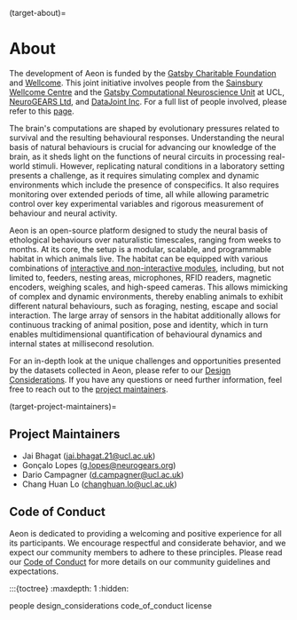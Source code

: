 (target-about)=
# About

The development of Aeon is funded by the [Gatsby Charitable Foundation](https://www.gatsby.org.uk/) and [Wellcome](https://wellcome.org/). This joint initiative involves people from the [Sainsbury Wellcome Centre](https://www.sainsburywellcome.org/web/) and the [Gatsby Computational Neuroscience Unit](https://www.ucl.ac.uk/gatsby/gatsby-computational-neuroscience-unit) at UCL, [NeuroGEARS Ltd](https://neurogears.org/), and [DataJoint Inc](datajoint:). For a full list of people involved, please refer to this [page](target-people).

The brain's computations are shaped by evolutionary pressures related to survival and the resulting behavioural responses. 
Understanding the neural basis of natural behaviours is crucial for advancing our knowledge of the brain, as it sheds light on the functions of neural circuits in processing real-world stimuli. 
However, replicating natural conditions in a laboratory setting presents a challenge, as it requires simulating complex and dynamic environments which include the presence of conspecifics. 
It also requires monitoring over extended periods of time, all while allowing parametric control over key experimental variables and rigorous measurement of behaviour and neural activity.

Aeon is an open-source platform designed to study the neural basis of ethological behaviours over naturalistic timescales, ranging from weeks to months.
At its core, the setup is a modular, scalable, and programmable habitat in which animals live. 
The habitat can be equipped with various combinations of [interactive and non-interactive modules](target-hardware),
including, but not limited to, feeders, nesting areas, microphones, RFID readers, magnetic encoders, weighing scales, and high-speed cameras. 
This allows mimicking of complex and dynamic environments, thereby enabling animals to exhibit different natural behaviours, 
such as foraging, nesting, escape and social interaction. 
The large array of sensors in the habitat additionally allows for continuous tracking of animal position, pose and identity, which in turn enables
multidimensional quantification of behavioural dynamics and internal states at millisecond resolution.

For an in-depth look at the unique challenges and opportunities presented by the datasets collected in Aeon, please refer to our [Design Considerations](target-design-considerations).
If you have any questions or need further information, feel free to reach out to the [project maintainers](target-project-maintainers).

(target-project-maintainers)=
## Project Maintainers

* Jai Bhagat (jai.bhagat.21@ucl.ac.uk)
* Gonçalo Lopes (g.lopes@neurogears.org)
* Dario Campagner (d.campagner@ucl.ac.uk)
* Chang Huan Lo (changhuan.lo@ucl.ac.uk)

## Code of Conduct

Aeon is dedicated to providing a welcoming and positive experience for all its participants. We encourage respectful and considerate behavior, and we expect our community members to adhere to these principles. Please read our [Code of Conduct](target-code-of-conduct) for more details on our community guidelines and expectations.

:::{toctree}
:maxdepth: 1
:hidden:

people
design_considerations
code_of_conduct
license